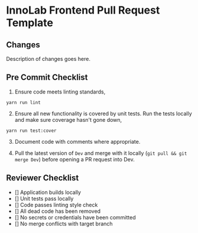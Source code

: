 # InnoLab Frontend Pull Request Template

## Changes

Description of changes goes here.

## Pre Commit Checklist

1. Ensure code meets linting standards,

```shell
yarn run lint
```

2. Ensure all new functionality is covered by unit tests. Run the tests locally and make sure coverage hasn't gone down,

```shell
yarn run test:cover
```

3. Document code with comments where appropriate.

4. Pull the latest version of `Dev` and merge with it locally (`git pull && git merge Dev`) before opening a PR request into Dev.

## Reviewer Checklist

- [] Application builds locally
- [] Unit tests pass locally
- [] Code passes linting style check
- [] All dead code has been removed
- [] No secrets or credentials have been committed
- [] No merge conflicts with target branch